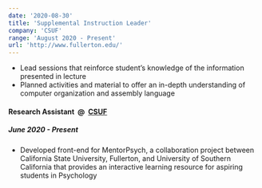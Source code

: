 ```yaml
---
date: '2020-08-30'
title: 'Supplemental Instruction Leader'
company: 'CSUF'
range: 'August 2020 - Present'
url: 'http://www.fullerton.edu/'
---
```


- Lead sessions that reinforce student’s knowledge of the information presented in lecture
- Planned activities and material to offer an in-depth understanding of computer organization and assembly language

<h4 class="experience-title">
    <span>Research Assistant</span>
    <span class="experience-company">&nbsp;@&nbsp;</span>
    <a
        href="http://www.fullerton.edu/"
        target="_blank"
        rel="nofollow noopener noreferrer"
        class="experience-company"
    >
        CSUF
    </a>
</h4>
<h5>
    <span class="experience-details">June 2020 - Present</span>
</h5>

- Developed front-end for MentorPsych, a collaboration project between California State University, Fullerton, and University of Southern California that provides an interactive learning resource for aspiring students in Psychology
